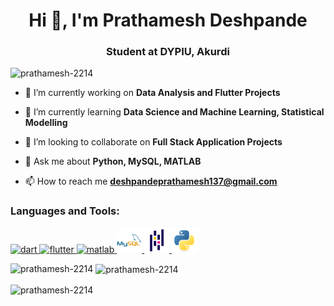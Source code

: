 <h1 align="center">Hi 👋, I'm Prathamesh Deshpande</h1>
<h3 align="center">Student at DYPIU, Akurdi</h3>

<p align="left"> <img src="https://komarev.com/ghpvc/?username=prathamesh-2214&label=Profile%20views&color=0e75b6&style=flat" alt="prathamesh-2214" /> </p>

- 🔭 I’m currently working on **Data Analysis and Flutter Projects**

- 🌱 I’m currently learning **Data Science and Machine Learning, Statistical Modelling**

- 👯 I’m looking to collaborate on **Full Stack Application Projects**

- 💬 Ask me about **Python, MySQL, MATLAB**

- 📫 How to reach me **deshpandeprathamesh137@gmail.com**



<h3 align="left">Languages and Tools:</h3>
<p align="left"> <a href="https://dart.dev" target="_blank" rel="noreferrer"> <img src="https://www.vectorlogo.zone/logos/dartlang/dartlang-icon.svg" alt="dart" width="40" height="40"/> </a> <a href="https://flutter.dev" target="_blank" rel="noreferrer"> <img src="https://www.vectorlogo.zone/logos/flutterio/flutterio-icon.svg" alt="flutter" width="40" height="40"/> </a> <a href="https://www.mathworks.com/" target="_blank" rel="noreferrer"> <img src="https://upload.wikimedia.org/wikipedia/commons/2/21/Matlab_Logo.png" alt="matlab" width="40" height="40"/> </a> <a href="https://www.mysql.com/" target="_blank" rel="noreferrer"> <img src="https://raw.githubusercontent.com/devicons/devicon/master/icons/mysql/mysql-original-wordmark.svg" alt="mysql" width="40" height="40"/> </a> <a href="https://pandas.pydata.org/" target="_blank" rel="noreferrer"> <img src="https://raw.githubusercontent.com/devicons/devicon/2ae2a900d2f041da66e950e4d48052658d850630/icons/pandas/pandas-original.svg" alt="pandas" width="40" height="40"/> </a> <a href="https://www.python.org" target="_blank" rel="noreferrer"> <img src="https://raw.githubusercontent.com/devicons/devicon/master/icons/python/python-original.svg" alt="python" width="40" height="40"/> </a> </p>

<p><img align="left" src="https://github-readme-stats.vercel.app/api/top-langs?username=prathamesh-2214&show_icons=true&locale=en&layout=compact" alt="prathamesh-2214" /></p>

<p>&nbsp;<img align="center" src="https://github-readme-stats.vercel.app/api?username=prathamesh-2214&show_icons=true&locale=en" alt="prathamesh-2214" /></p>

<p><img align="center" src="https://github-readme-streak-stats.herokuapp.com/?user=prathamesh-2214&" alt="prathamesh-2214" /></p>
